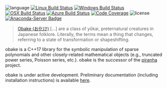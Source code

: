 ![language](https://img.shields.io/badge/language-C%2B%2B17-red.svg?style=for-the-badge)
[![Linux Build Status](https://img.shields.io/circleci/project/github/bluescarni/obake/master.svg?style=for-the-badge)](https://circleci.com/gh/bluescarni/obake)
[![Windows Build Status](https://img.shields.io/appveyor/ci/bluescarni/obake/master.svg?logo=appveyor&style=for-the-badge)](https://ci.appveyor.com/project/bluescarni/obake)
[![OSX Build Status](https://img.shields.io/travis/bluescarni/obake/master.svg?logo=travis&style=for-the-badge)](https://travis-ci.org/bluescarni/obake)
[![Azure Build Status](https://img.shields.io/azure-devops/build/bluescarni/5a575445-7600-4997-8eb8-b88492a4e8f2/3?style=for-the-badge)](https://dev.azure.com/bluescarni/obake/_build?definitionId=3)
[![Code Coverage](https://img.shields.io/codecov/c/github/bluescarni/obake.svg?style=for-the-badge)](https://codecov.io/github/bluescarni/obake?branch=master)
![license](https://img.shields.io/badge/license-MPL2-blue.svg?style=for-the-badge)
[![Anaconda-Server Badge](https://img.shields.io/conda/vn/conda-forge/obake.svg?style=for-the-badge)](https://anaconda.org/conda-forge/obake)

> [Obake (お化け)](https://en.wikipedia.org/wiki/Obake) [...] are a class of yōkai,
> preternatural creatures in Japanese folklore.
> Literally, the terms mean a thing that changes, referring to a state of transformation
> or shapeshifting.

obake is a C++17 library for the symbolic manipulation of sparse polynomials
and other closely-related mathematical objects (e.g., truncated power
series, Poisson series, etc.). obake is the successor of the
[piranha](https://github.com/bluescarni/piranha) project.

obake is under active development. Preliminary documentation
(including installation instructions) is available
[here](https://bluescarni.github.io/obake).
